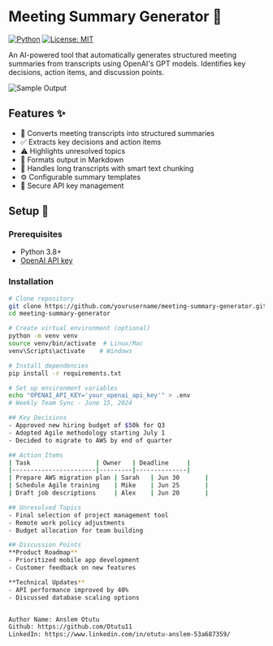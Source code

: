 # Meeting Summary Generator 📝

[![Python](https://img.shields.io/badge/Python-3.8+-blue.svg)](https://python.org)
[![License: MIT](https://img.shields.io/badge/License-MIT-yellow.svg)](https://opensource.org/licenses/MIT)

An AI-powered tool that automatically generates structured meeting summaries from transcripts using OpenAI's GPT models. Identifies key decisions, action items, and discussion points.

![Sample Output](https://via.placeholder.com/600x300?text=Meeting+Summary+Example)

## Features ✨

- 🎤 Converts meeting transcripts into structured summaries
- ✅ Extracts key decisions and action items
- ⚠️ Highlights unresolved topics
- 📝 Formats output in Markdown
- 📁 Handles long transcripts with smart text chunking
- ⚙️ Configurable summary templates
- 🔐 Secure API key management

## Setup 🚀

### Prerequisites
- Python 3.8+
- [OpenAI API key](https://platform.openai.com/api-keys)

### Installation
```bash
# Clone repository
git clone https://github.com/yourusername/meeting-summary-generator.git
cd meeting-summary-generator

# Create virtual environment (optional)
python -m venv venv
source venv/bin/activate  # Linux/Mac
venv\Scripts\activate    # Windows

# Install dependencies
pip install -r requirements.txt

# Set up environment variables
echo "OPENAI_API_KEY='your_openai_api_key'" > .env
# Weekly Team Sync - June 15, 2024

## Key Decisions
- Approved new hiring budget of $50k for Q3
- Adopted Agile methodology starting July 1
- Decided to migrate to AWS by end of quarter

## Action Items
| Task                  | Owner   | Deadline     |
|-----------------------|---------|--------------|
| Prepare AWS migration plan | Sarah   | Jun 30       |
| Schedule Agile training    | Mike    | Jun 25       |
| Draft job descriptions     | Alex    | Jun 20       |

## Unresolved Topics
- Final selection of project management tool
- Remote work policy adjustments
- Budget allocation for team building

## Discussion Points
**Product Roadmap**
- Prioritized mobile app development
- Customer feedback on new features

**Technical Updates**
- API performance improved by 40%
- Discussed database scaling options


Author Name: Anslem Otutu
Github: https://github.com/Otutu11
LinkedIn: https://www.linkedin.com/in/otutu-anslem-53a687359/


